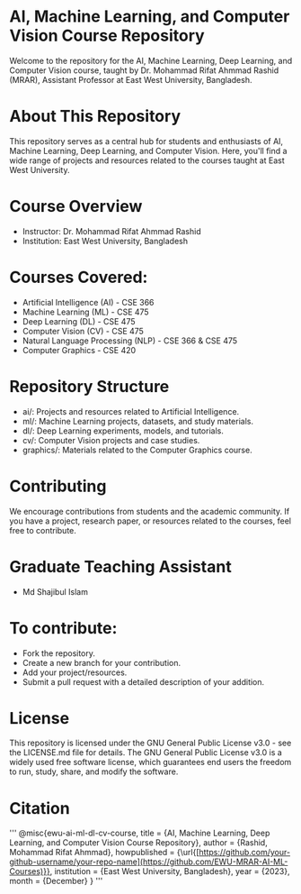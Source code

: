 # AI, Machine Learning, and Computer Vision Course Repository

Welcome to the repository for the AI, Machine Learning, Deep Learning, and Computer Vision course, taught by Dr. Mohammad Rifat Ahmmad Rashid (MRAR), Assistant Professor at East West University, Bangladesh.

# About This Repository
This repository serves as a central hub for students and enthusiasts of AI, Machine Learning, Deep Learning, and Computer Vision. Here, you'll find a wide range of projects and resources related to the courses taught at East West University.

# Course Overview
- Instructor: Dr. Mohammad Rifat Ahmmad Rashid
- Institution: East West University, Bangladesh

# Courses Covered:
- Artificial Intelligence (AI) - CSE 366
- Machine Learning (ML) - CSE 475
- Deep Learning (DL) - CSE 475
- Computer Vision (CV) - CSE 475
- Natural Language Processing (NLP) - CSE 366 & CSE 475
- Computer Graphics - CSE 420
 
# Repository Structure
- ai/: Projects and resources related to Artificial Intelligence.
- ml/: Machine Learning projects, datasets, and study materials.
- dl/: Deep Learning experiments, models, and tutorials.
- cv/: Computer Vision projects and case studies.
- graphics/: Materials related to the Computer Graphics course.
  
# Contributing
We encourage contributions from students and the academic community. If you have a project, research paper, or resources related to the courses, feel free to contribute.

# Graduate Teaching Assistant
- Md Shajibul Islam

# To contribute:

- Fork the repository.
- Create a new branch for your contribution.
- Add your project/resources.
- Submit a pull request with a detailed description of your addition.

# License

This repository is licensed under the GNU General Public License v3.0 - see the LICENSE.md file for details.
The GNU General Public License v3.0 is a widely used free software license, which guarantees end users the freedom to run, study, share, and modify the software.

# Citation
'''
@misc{ewu-ai-ml-dl-cv-course,
  title = {AI, Machine Learning, Deep Learning, and Computer Vision Course Repository},
  author = {Rashid, Mohammad Rifat Ahmmad},
  howpublished = {\url{[https://github.com/your-github-username/your-repo-name](https://github.com/EWU-MRAR-AI-ML-Courses)}},
  institution = {East West University, Bangladesh},
  year = {2023},
  month = {December}
}
'''

